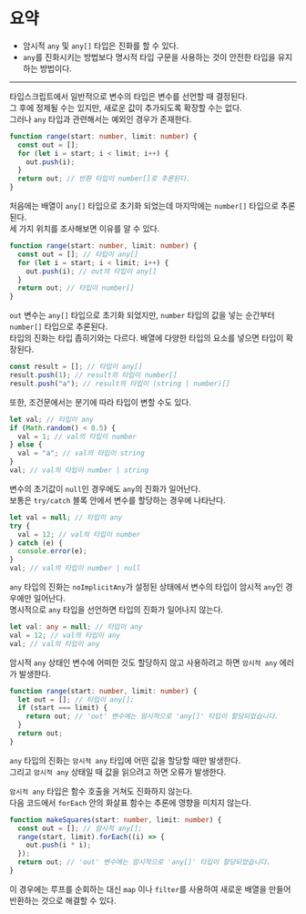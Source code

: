# 요약

- 암시적 `any` 및 `any[]` 타입은 진화를 할 수 있다.
- `any`를 진화시키는 방법보다 명시적 타입 구문을 사용하는 것이 안전한 타입을 유지하는 방법이다.

---

타입스크립트에서 일반적으로 변수의 타입은 변수를 선언할 때 결정된다.<br>
그 후에 정제될 수는 있지만, 새로운 값이 추가되도록 확장할 수는 없다.<br>
그러나 `any` 타입과 관련해서는 예외인 경우가 존재한다.

```typescript
function range(start: number, limit: number) {
  const out = [];
  for (let i = start; i < limit; i++) {
    out.push(i);
  }
  return out; // 반환 타입이 number[]로 추론된다.
}
```

처음에는 배열이 `any[]` 타입으로 초기화 되었는데 마지막에는 `number[]` 타입으로 추론된다.<br>
세 가지 위치를 조사해보면 이유를 알 수 있다.

```typescript
function range(start: number, limit: number) {
  const out = []; // 타입이 any[]
  for (let i = start; i < limit; i++) {
    out.push(i); // out의 타입이 any[]
  }
  return out; // 타입이 number[]
}
```

`out` 변수는 `any[]` 타입으로 초기화 되었지만, `number` 타입의 값을 넣는 순간부터 `number[]` 타입으로 추론된다.<br>
타입의 진화는 타입 좁히기와는 다르다. 배열에 다양한 타입의 요소를 넣으면 타입이 확장된다.

```typescript
const result = []; // 타입이 any[]
result.push(1); // result의 타입이 number[]
result.push("a"); // result의 타입이 (string | number)[]
```

또한, 조건문에서는 분기에 따라 타입이 변할 수도 있다.

```typescript
let val; // 타입이 any
if (Math.random() < 0.5) {
  val = 1; // val의 타입이 number
} else {
  val = "a"; // val의 타입이 string
}
val; // val의 타입이 number | string
```

변수의 초기값이 `null`인 경우에도 `any`의 진화가 일어난다.<br>
보통은 `try/catch` 블록 안에서 변수를 할당하는 경우에 나타난다.

```typescript
let val = null; // 타입이 any
try {
  val = 12; // val의 타입이 number
} catch (e) {
  console.error(e);
}
val; // val의 타입이 number | null
```

`any` 타입의 진화는 `noImplicitAny`가 설정된 상태에서 변수의 타입이 암시적 `any`인 경우에만 일어난다. <br>
명시적으로 `any` 타입을 선언하면 타입의 진화가 일어나지 않는다.

```typescript
let val: any = null; // 타입이 any
val = 12; // val의 타입이 any
val; // val의 타입이 any
```

암시적 `any` 상태인 변수에 어떠한 것도 할당하지 않고 사용하려고 하면 `암시적 any` 에러가 발생한다.

```typescript
function range(start: number, limit: number) {
  let out = []; // 타입이 any[];
  if (start === limit) {
    return out; // 'out' 변수에는 암시적으로 'any[]' 타입이 할당되었습니다.
  }
  return out;
}
```

`any` 타입의 진화는 `암시적 any` 타입에 어떤 값을 할당할 때만 발생한다.<br>
그리고 `암시적 any` 상태일 때 값을 읽으려고 하면 오류가 발생한다.

`암시적 any` 타입은 함수 호출을 거쳐도 진화하지 않는다.<br>
다음 코드에서 `forEach` 안의 화살표 함수는 추론에 영향을 미치지 않는다.

```typescript
function makeSquares(start: number, limit: number) {
  const out = []; // 암시적 any[];
  range(start, limit).forEach((i) => {
    out.push(i * i);
  });
  return out; // 'out' 변수에는 암시적으로 'any[]' 타입이 할당되었습니다.
}
```

이 경우에는 루프를 순회하는 대신 `map` 이나 `filter`를 사용하여 새로운 배열을 만들어 반환하는 것으로 해결할 수 있다.
